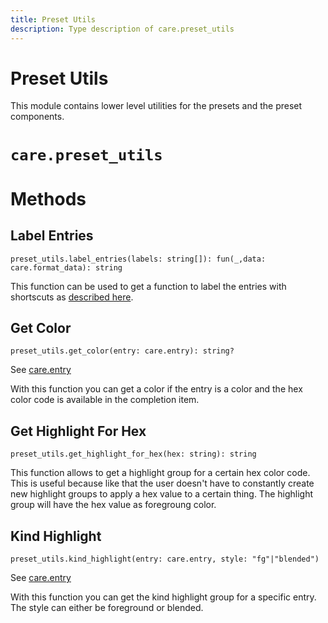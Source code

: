 ```yaml
---
title: Preset Utils
description: Type description of care.preset_utils
---
```


# Preset Utils

This module contains lower level utilities for the presets and the preset components.
# `care.preset_utils`

# Methods

## Label Entries
`preset_utils.label_entries(labels: string[]): fun(_,data: care.format_data): string`

This function can be used to get a function to label the entries with shortscuts as [described
here](/configuration_recipes#labels-and-shortcuts).

## Get Color
`preset_utils.get_color(entry: care.entry): string?`

See [care.entry](/dev/entry)

With this function you can get a color if the entry is a color and the hex color code is available in the
completion item.

## Get Highlight For Hex
`preset_utils.get_highlight_for_hex(hex: string): string`

This function allows to get a highlight group for a certain hex color code. This is useful because like that the
user doesn't have to constantly create new highlight groups to apply a hex value to a certain thing. The
highlight group will have the hex value as foregroung color.

## Kind Highlight
`preset_utils.kind_highlight(entry: care.entry, style: "fg"|"blended")`

See [care.entry](/dev/entry)

With this function you can get the kind highlight group for a specific entry. The style can either be foreground
or blended.
